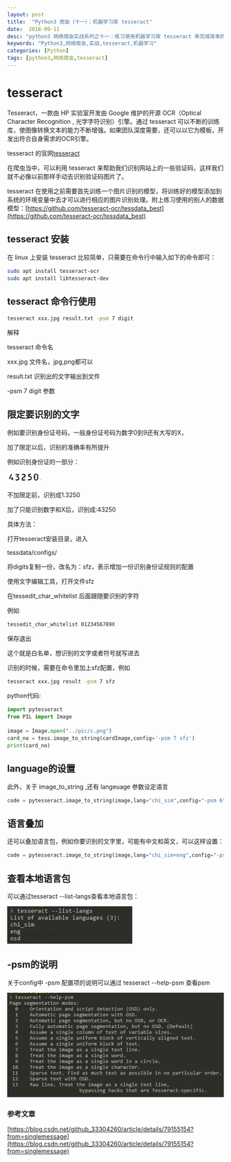 ```yaml
---
layout: post
title:  "Python3 爬虫（十一）：机器学习库 tesseract"
date:  2018-09-11
desc: "python3 网络爬虫实战系列之十一：练习使用机器学习库 tesseract 来完成简单的网站验证码的识别。"
keywords: "Python3,网络爬虫,实战,tesseract,机器学习"
categories: [Python]
tags: [python3,网络爬虫,tesseract]
---
```


# tesseract

Tesseract，一款由 HP 实验室开发由 Google 维护的开源 OCR（Optical Character Recognition , 光学字符识别）引擎。通过 tesseract 可以不断的训练库，使图像转换文本的能力不断增强。如果团队深度需要，还可以以它为模板，开发出符合自身需求的OCR引擎。

tesseract 的官网[tesseract](https://github.com/tesseract-ocr/tesseract)

在爬虫当中，可以利用 tesseract 来帮助我们识别网站上的一些验证码，这样我们就不必像以前那样手动去识别验证码图片了。

tesseract 在使用之前需要首先训练一个图片识别的模型，将训练好的模型添加到系统的环境变量中去才可以进行相应的图片识别处理。附上练习使用的别人的数据模型：[https://github.com/tesseract-ocr/tessdata_best](https://github.com/tesseract-ocr/tessdata_best)

## tesseract 安装

在 linux 上安装 tesseract 比较简单，只需要在命令行中输入如下的命令即可：

```bash
sudo apt install tesseract-ocr
sudo apt install libtesseract-dev
```

## tesseract 命令行使用

```bash
tesseract xxx.jpg result.txt -psm 7 digit
```

解释

tesseract 命令名

xxx.jpg 文件名，jpg,png都可以

result.txt 识别出的文字输出到文件

-psm 7 digit 参数

## 限定要识别的文字

例如要识别身份证号码，一般身份证号码为数字0到9还有大写的X，

加了限定以后，识别的准确率有所提升

例如识别身份证的一部分：

![身份证图片](/assets/images/2018-09/02-image.jpg)

不加限定前，识别成1.3250

加了只能识别数字和X后，识别成:43250

 

具体方法：

打开tesseract安装目录，进入

tessdata/configs/

将digits复制一份，改名为：sfz，表示增加一份识别身份证规则的配置

使用文字编辑工具，打开文件sfz

在tessedit_char_whitelist 后面跟随要识别的字符

例如

```bash
tessedit_char_whitelist 0123456789X
```

保存退出

这个就是白名单，想识别的文字或者符号就写进去


识别的时候，需要在命令里加上sfz配置，例如

```bash
tesseract xxx.jpg result -psm 7 sfz
```

python代码:

```python
import pytesseract
from PIL import Image

image = Image.open("../pic/c.png")
card_no = tess.image_to_string(cardImage,config='-psm 7 sfz')
print(card_no)
```

## language的设置

此外，关于 image_to_string ,还有 langeuage 参数设定语言

```python
code = pytesseract.image_to_string(image,lang="chi_sim",config="-psm 6")
```

## 语言叠加

还可以叠加语言包，例如你要识别的文字里，可能有中文和英文，可以这样设置：

```python
code = pytesseract.image_to_string(image,lang="chi_sim+eng",config="-psm 6")
```

## 查看本地语言包

可以通过tesseract --list-langs查看本地语言包： 

![本地语言包](/assets/images/2018-09/03-lang.png)

## -psm的说明

关于config中 -psm 配置项的说明可以通过 tesseract --help-psm 查看psm

![psm](/assets/images/2018-09/04-psm.png)

### 参考文章

[https://blog.csdn.net/github_33304260/article/details/79155154?from=singlemessage](https://blog.csdn.net/github_33304260/article/details/79155154?from=singlemessage)